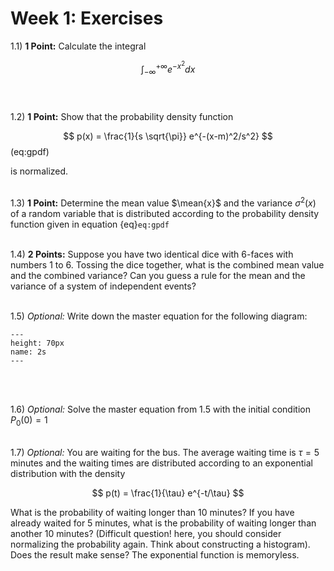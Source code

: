 Week 1: Exercises
=======================


1.1) **1 Point:** Calculate the integral

$$
\int_{-\infty}^{+\infty} e^{-x^2} dx
$$
<br />
<br />

1.2) **1 Point:** Show that the probability density function

$$
p(x) = \frac{1}{s \sqrt{\pi}} e^{-(x-m)^2/s^2}    
$$ (eq:gpdf)

is normalized. 
<br />
<br />

1.3) **1 Point:** Determine the mean value $\mean{x}$ and the variance $\sigma^2(x)$ of a random variable that is distributed according to the probability density function given in equation {eq}`eq:gpdf` 
<br />
<br />

1.4) **2 Points:** Suppose you have two identical dice with 6-faces with numbers 1 to 6. Tossing the dice together, what is the combined mean value and the combined variance? Can you guess a rule for the mean and the variance of a system of independent events?
<br />
<br />

1.5) *Optional:* Write down the master equation for the following diagram:

```{figure} ex1.png
---
height: 70px
name: 2s
---
```
<br />
<br />

1.6) *Optional:* Solve the master equation from 1.5 with the initial condition $P_0(0) = 1$
<br />
<br />

1.7) *Optional:* You are waiting for the bus. The average waiting time is $\tau = 5$ minutes and the waiting times are distributed according to an exponential distribution with the density

$$
p(t) = \frac{1}{\tau} e^{-t/\tau}
$$

What is the probability of waiting longer than 10 minutes? If you have already waited for 5 minutes, what is the probability of waiting longer than another 10 minutes? (Difficult question! here, you should consider normalizing the probability again. Think about constructing a histogram). Does the result make sense? The exponential function is memoryless.
